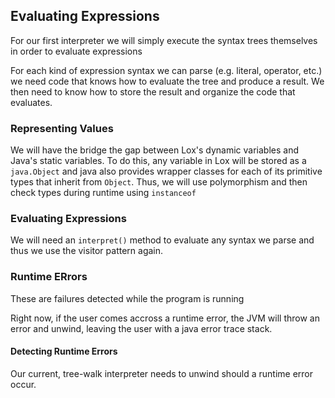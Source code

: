 ## Evaluating Expressions

For our first interpreter we will simply execute the syntax trees themselves in order to evaluate expressions

For each kind of expression syntax we can parse (e.g. literal, operator, etc.) we need code that knows how to evaluate the tree and produce a result. We then need to know how to store the result and organize the code that evaluates.

### Representing Values

We will have the bridge the gap between Lox's dynamic variables and Java's static variables. To do this, any variable in Lox will be stored as a `java.Object` and java also provides wrapper classes for each of its primitive types that inherit from `Object`. Thus, we will use polymorphism and then check types during runtime using `instanceof`

### Evaluating Expressions

We will need an `interpret()` method to evaluate any syntax we parse and thus we use the visitor pattern again.

### Runtime ERrors

These are failures detected while the program is running

Right now, if the user comes accross a runtime error, the JVM will throw an error and unwind, leaving the user with a java error trace stack.

#### Detecting Runtime Errors

Our current, tree-walk interpreter needs to unwind should a runtime error occur.